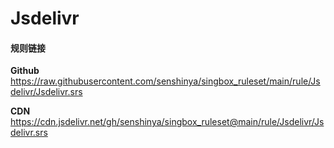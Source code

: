 # Jsdelivr

#### 规则链接

**Github**
https://raw.githubusercontent.com/senshinya/singbox_ruleset/main/rule/Jsdelivr/Jsdelivr.srs

**CDN**
https://cdn.jsdelivr.net/gh/senshinya/singbox_ruleset@main/rule/Jsdelivr/Jsdelivr.srs